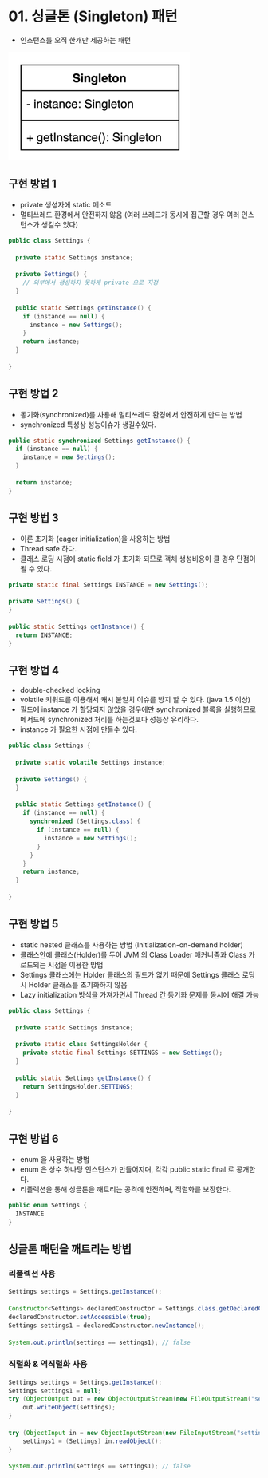 # 01. 싱글톤 (Singleton) 패턴

- 인스턴스를 오직 한개만 제공하는 패턴

![01.png](../images/01.png)

## 구현 방법 1

- private 생성자에 static 메소드
- 멀티쓰레드 환경에서 안전하지 않음 (여러 쓰레드가 동시에 접근할 경우 여러 인스턴스가 생길수 있다)

```java
public class Settings {

  private static Settings instance;

  private Settings() {
    // 외부에서 생성하지 못하게 private 으로 지정
  }

  public static Settings getInstance() {
    if (instance == null) {
      instance = new Settings();
    }
    return instance;
  }

}
```

## 구현 방법 2

- 동기화(synchronized)를 사용해 멀티쓰레드 환경에서 안전하게 만드는 방법
- synchronized 특성상 성능이슈가 생길수있다.

```java
public static synchronized Settings getInstance() {
  if (instance == null) {
    instance = new Settings();
  }
  
  return instance;
}
```

## 구현 방법 3

- 이른 초기화 (eager initialization)을 사용하는 방법
- Thread safe 하다.
- 클래스 로딩 시점에 static field 가 초기화 되므로 객체 생성비용이 클 경우 단점이 될 수 있다.

```java
private static final Settings INSTANCE = new Settings();

private Settings() {
}

public static Settings getInstance() {
  return INSTANCE;
}
```

## 구현 방법 4

- double-checked locking
- volatile 키워드를 이용해서 캐시 불일치 이슈를 방지 할 수 있다. (java 1.5 이상)
- 필드에 instance 가 할당되지 않았을 경우에만 synchronized 블록을 실행하므로  
  메서드에 synchronized 처리를 하는것보다 성능상 유리하다.
- instance 가 필요한 시점에 만들수 있다.

```java
public class Settings {

  private static volatile Settings instance;

  private Settings() {
  }

  public static Settings getInstance() {
    if (instance == null) {
      synchronized (Settings.class) {
        if (instance == null) {
          instance = new Settings();
        }
      }
    }
    return instance;
  }

}
```

## 구현 방법 5

- static nested 클래스를 사용하는 방법 (Initialization-on-demand holder)
- 클래스안에 클래스(Holder)를 두어 JVM 의 Class Loader 매커니즘과 Class 가 로드되는 시점을 이용한 방법
- Settings 클래스에는 Holder 클래스의 필드가 없기 때문에 Settings 클래스 로딩 시 Holder 클래스를 초기화하지 않음
- Lazy initialization 방식을 가져가면서 Thread 간 동기화 문제를 동시에 해결 가능

```java
public class Settings {

  private static Settings instance;

  private static class SettingsHolder {
    private static final Settings SETTINGS = new Settings();
  }

  public static Settings getInstance() {
    return SettingsHolder.SETTINGS;
  }

}
```

## 구현 방법 6

- enum 을 사용하는 방법
- enum 은 상수 하나당 인스턴스가 만들어지며, 각각 public static final 로 공개한다.
- 리플렉션을 통해 싱글톤을 깨트리는 공격에 안전하며, 직렬화를 보장한다.

```java
public enum Settings { 
  INSTANCE
}
```

## 싱글톤 패턴을 깨트리는 방법

### 리플렉션 사용

```java
Settings settings = Settings.getInstance();

Constructor<Settings> declaredConstructor = Settings.class.getDeclaredConstructor();
declaredConstructor.setAccessible(true);
Settings settings1 = declaredConstructor.newInstance();

System.out.println(settings == settings1); // false
```

### 직렬화 & 역직렬화 사용

```java
Settings settings = Settings.getInstance();
Settings settings1 = null;
try (ObjectOutput out = new ObjectOutputStream(new FileOutputStream("settings.obj"))) {
    out.writeObject(settings);
}

try (ObjectInput in = new ObjectInputStream(new FileInputStream("settings.obj"))) {
    settings1 = (Settings) in.readObject();
}

System.out.println(settings == settings1); // false
```
